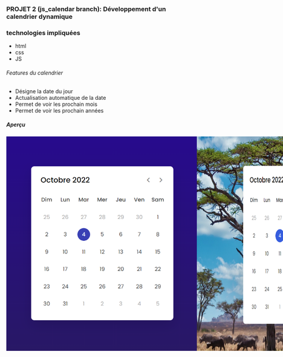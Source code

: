 ### PROJET 2 (js_calendar branch): Développement d'un calendrier dynamique

### technologies impliquées 
<ul>
    <li> html </li>
    <li> css</li>
    <li> JS</li>
</ul>

###### Features du calendrier 
<ul>
    <li>Désigne la date du jour </li>
    <li>Actualisation automatique de la date</li>
    <li>Permet de voir les prochain mois  </li>
    <li>Permet de voir les prochain années  </li>
</ul>

##### Aperçu 
<p style="display:flex;justify-content:space-between">
    <img src="assets/images/calendar.PNG" /> 
    <img src="assets/images/calendar1.PNG" /> 
</p>

